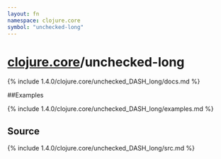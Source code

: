 ```yaml
---
layout: fn
namespace: clojure.core
symbol: "unchecked-long"
---
```


# [clojure.core](../)/unchecked-long

{% include 1.4.0/clojure.core/unchecked_DASH_long/docs.md %}

##Examples

{% include 1.4.0/clojure.core/unchecked_DASH_long/examples.md %}
## Source
{% include 1.4.0/clojure.core/unchecked_DASH_long/src.md %}

